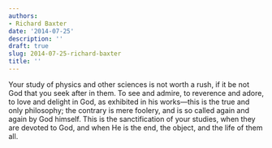 ```yaml
---
authors:
- Richard Baxter
date: '2014-07-25'
description: ''
draft: true
slug: 2014-07-25-richard-baxter
title: ''
---
```

Your study of physics and other sciences is not worth a rush, if it be not God that you seek after in them. To see and admire, to reverence and adore, to love and delight in God, as exhibited in his works—this is the true and only philosophy; the contrary is mere foolery, and is so called again and again by God himself. This is the sanctification of your studies, when they are devoted to God, and when He is the end, the object, and the life of them all.



